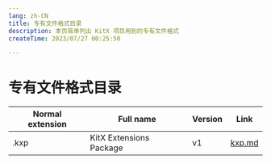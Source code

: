 ```yaml
---
lang: zh-CN
title: 专有文件格式目录
description: 本页简单列出 KitX 项目用到的专有文件格式
createTime: 2023/07/27 00:25:50

---
```


# 专有文件格式目录

| Normal extension | Full name               | Version | Link             |
|------------------|-------------------------|---------|------------------|
| .kxp             | KitX Extensions Package | v1      | [kxp.md](kxp.md) |


